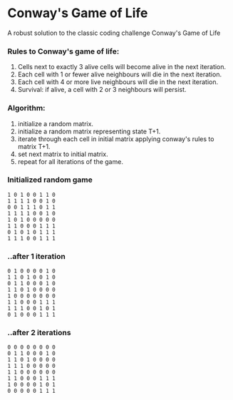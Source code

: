 # Conway's Game of Life
A robust solution to the classic coding challenge Conway's Game of Life


### Rules to Conway's game of life:

1. Cells next to exactly 3 alive cells will become alive in the next iteration.
2. Each cell with 1 or fewer alive neighbours will die in the next iteration.
3. Each cell with 4 or more live neighbours will die in the next iteration.
4. Survival: if alive, a cell with 2 or 3 neighbours will persist.
    
### Algorithm:

1. initialize a random matrix.
2. initialize a random matrix representing state T+1.
3. iterate through each cell in initial matrix applying conway's rules to matrix T+1.
4. set next matrix to initial matrix.
5. repeat for all iterations of the game.    

### Initialized random game
```
1 0 1 0 0 1 1 0
1 1 1 1 0 0 1 0
0 0 1 1 1 0 1 1
1 1 1 1 0 0 1 0
1 0 1 0 0 0 0 0
1 1 0 0 0 1 1 1
0 1 0 1 0 1 1 1
1 1 1 0 0 1 1 1
```

### ..after 1 iteration
```
0 1 0 0 0 0 1 0
1 1 0 1 0 0 1 0
0 1 1 0 0 0 1 0
1 1 0 1 0 0 0 0
1 0 0 0 0 0 0 0
1 1 0 0 0 1 1 1
1 1 1 0 0 1 0 1
0 1 0 0 0 1 1 1
```

### ..after 2 iterations
```
0 0 0 0 0 0 0 0
0 1 1 0 0 0 1 0
1 1 0 1 0 0 0 0
1 1 1 0 0 0 0 0
1 1 0 0 0 0 0 0
1 1 0 0 0 1 1 1
1 0 0 0 0 1 0 1
0 0 0 0 0 1 1 1
```